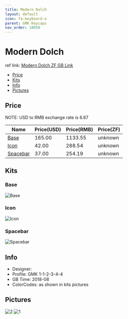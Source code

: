 ```yaml
---
title: Modern Dolch 
layout: default
icon: fa-keyboard-o
parent: GMK Keycaps
nav_order: 10050
---
```


# Modern Dolch 

ref link: [Modern Dolch ZF GB Link](https://www.zfrontier.com/m/4366)

* [Price](#price)
* [Kits](#kits)
* [Info](#info)
* [Pictures](#pictures)


## Price  
NOTE: USD to RMB exchange rate is 6.87

| Name          | Price(USD)    |  Price(RMB) |  Price(ZF) |
| ------------- | ------------- |  ---------- |  --------- |
|[Base](#base)|165.00|1133.55|unknown|
|[Icon](#icon)|42.00|288.54|unknown|
|[Spacebar](#spacebar)|37.00|254.19|unknown|


## Kits
### Base
<img src="{{ 'assets/images/gmk-keycaps/moderndolch/kits_pics/base.jpg' | relative_url }}" alt="Base" class="image featured">

### Icon
<img src="{{ 'assets/images/gmk-keycaps/moderndolch/kits_pics/icon.jpg' | relative_url }}" alt="Icon" class="image featured">

### Spacebar
<img src="{{ 'assets/images/gmk-keycaps/moderndolch/kits_pics/spacebar.jpg' | relative_url }}" alt="Spacebar" class="image featured">


## Info
* Designer: 
* Profile: GMK 1-1-2-3-4-4
* GB Time: 2018-08
* ColorCodes: as shown in kits pictures


## Pictures
<img src="{{ 'assets/images/gmk-keycaps/moderndolch/rendering_pics/2.jpg' | relative_url }}" alt="2" class="image featured">
<img src="{{ 'assets/images/gmk-keycaps/moderndolch/rendering_pics/1.jpg' | relative_url }}" alt="1" class="image featured">
